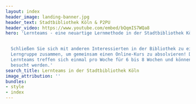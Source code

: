 ```yaml
---
layout: index
header_image: landing-banner.jpg 
header_text: Stadtbibliothek Köln & P2PU
header_video: https://www.youtube.com/embed/bQqmIS7WQa8
hero: 'Lernteams - eine neuartige Lernmethode in der Stadtbibliothek Köln


  Schließen Sie sich mit anderen Interessierten in der Bibliothek zu einer kleinen
  Lerngruppe zusammen, um gemeinsam einen Online-Kurs zu absolvieren! Die moderierten
  Lernteams treffen sich einmal pro Woche für 6 bis 8 Wochen und können kostenlos
  besucht werden.'
search_title: Lernteams in der Stadtbibliothek Köln
image_attribution: ''
bundles:
- style
- index
---
```

